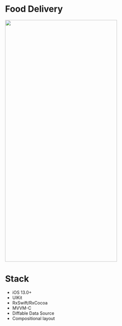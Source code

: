 # Food Delivery
<img src="demo.gif" width="365" height="790">

Stack
========

+ iOS 13.0+
+ UIKit
+ RxSwift/RxCocoa
+ MVVM-C
+ Diffable Data Source
+ Compositional layout
